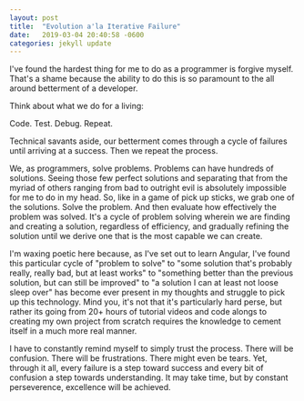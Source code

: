 ```yaml
---
layout: post
title:  "Evolution a'la Iterative Failure"
date:   2019-03-04 20:40:58 -0600
categories: jekyll update
---
```

I've found the hardest thing for me to do as a programmer is forgive myself. That's a shame because the ability to do this is so paramount to the all around betterment of a developer.

Think about what we do for a living:

Code. Test. Debug. Repeat. 

Technical savants aside, our betterment comes through a cycle of failures until arriving at a success. Then we repeat the process.

We, as programmers, solve problems. Problems can have hundreds of solutions. Seeing those few perfect solutions and separating that from the myriad of others ranging from bad to outright evil is absolutely impossible for me to do in my head. So, like in a game of pick up sticks, we grab one of the solutions. Solve the problem. And then evaluate how effectively the problem was solved. It's a cycle of problem solving wherein we are finding and creating a solution, regardless of efficiency, and gradually refining the solution until we derive one that is the most capable we can create. 

I'm waxing poetic here because, as I've set out to learn Angular, I've found this particular cycle of "problem to solve" to "some solution that's probably really, really bad, but at least works" to "something better than the previous solution, but can still be improved" to "a solution I can at least not loose sleep over" has become ever present in my thoughts and struggle to pick up this technology. Mind you, it's not that it's particularly hard perse, but rather its going from 20+ hours of tutorial videos and code alongs to creating my own project from scratch requires the knowledge to cement itself in a much more real manner. 

I have to constantly remind myself to simply trust the process. There will be confusion. There will be frustrations. There might even be tears. Yet, through it all, every failure is a step toward success and every bit of confusion a step towards understanding. It may take time, but by constant perseverence, excellence will be achieved.
